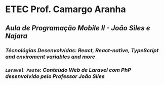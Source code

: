 # **ETEC Prof. Camargo Aranha**
## *Aula de Programação Mobile II - João Siles e Najara*
### *Técnológias Desenvolvidas: React, React-native, TypeScript and enviroment variables and more*
### *`Laravel Paste`: Conteúdo Web de Laravel com PhP desenvolvido pelo Professor João Siles*
